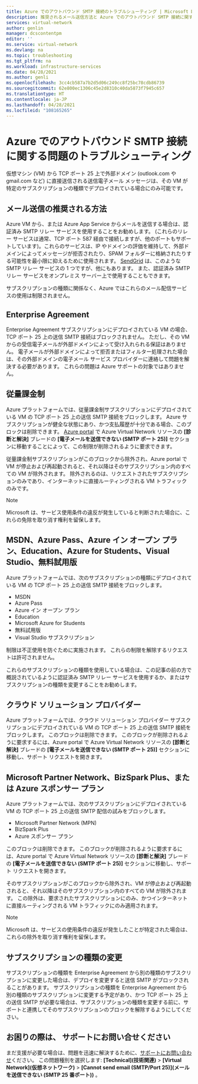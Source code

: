 ```yaml
---
title: Azure でのアウトバウンド SMTP 接続のトラブルシューティング | Microsoft Docs
description: 推奨されるメール送信方法と Azure でのアウトバウンド SMTP 接続に関する問題のトラブルシューティング方法について説明します。
services: virtual-network
author: genlin
manager: dcscontentpm
editor: ''
ms.service: virtual-network
ms.devlang: na
ms.topic: troubleshooting
ms.tgt_pltfrm: na
ms.workload: infrastructure-services
ms.date: 04/28/2021
ms.author: genli
ms.openlocfilehash: 3cc4cb587a7b2d5d06c249cc8f25bc78cdb86739
ms.sourcegitcommit: 62e800ec1306c45e2d8310c40da5873f7945c657
ms.translationtype: HT
ms.contentlocale: ja-JP
ms.lasthandoff: 04/28/2021
ms.locfileid: "108165265"
---
```

# <a name="troubleshoot-outbound-smtp-connectivity-problems-in-azure"></a>Azure でのアウトバウンド SMTP 接続に関する問題のトラブルシューティング

仮想マシン (VM) から TCP ポート 25 上で外部ドメイン (outlook.com や gmail.com など) に直接送信される送信電子メール メッセージは、その VM が特定のサブスクリプションの種類でデプロイされている場合にのみ可能です。

## <a name="recommended-method-of-sending-email"></a>メール送信の推奨される方法

Azure VM から、または Azure App Service からメールを送信する場合は、認証済み SMTP リレー サービスを使用することをお勧めします。 (これらのリレー サービスは通常、TCP ポート 587 経由で接続しますが、他のポートもサポートしています)。これらのサービスは、IP やドメインの評価を維持して、外部ドメインによってメッセージが拒否されたり、SPAM フォルダーに格納されたりする可能性を最小限に抑えるために使用されます。 [SendGrid](https://sendgrid.com/partners/azure/) は、このような SMTP リレー サービスの 1 つですが、他にもあります。 また、認証済み SMTP リレー サービスをオンプレミス サーバー上で使用することもできます。

サブスクリプションの種類に関係なく、Azure ではこれらのメール配信サービスの使用は制限されません。

## <a name="enterprise-agreement"></a>Enterprise Agreement

Enterprise Agreement サブスクリプションにデプロイされている VM の場合、TCP ポート 25 上の送信 SMTP 接続はブロックされません。 ただし、その VM からの受信電子メールが外部ドメインによって受け入れられる保証はありません。 電子メールが外部ドメインによって拒否またはフィルター処理された場合は、その外部ドメインの電子メール サービス プロバイダーに連絡して問題を解決する必要があります。 これらの問題は Azure サポートの対象ではありません。

## <a name="pay-as-you-go"></a>従量課金制

Azure プラットフォームでは、従量課金制サブスクリプションにデプロイされている VM の TCP ポート 25 上の送信 SMTP 接続をブロックします。 Azure サブスクリプションが健全な状態にあり、かつ支払履歴が十分である場合、このブロックは削除できます。 [Azure portal](https://portal.azure.com) で Azure Virtual Network リソースの **[診断と解決]** ブレードの **[電子メールを送信できない (SMTP ポート 25)]** セクションに移動することによって、この制限が削除されるように要求できます。 

従量課金制サブスクリプションがこのブロックから除外され、Azure portal で VM が停止および再起動されると、それ以降はそのサブスクリプション内のすべての VM が除外されます。 除外されるのは、リクエストされたサブスクリプションのみであり、インターネットに直接ルーティングされる VM トラフィックのみです。

> [!NOTE]
> Microsoft は、サービス使用条件の違反が発生していると判断された場合に、これらの免除を取り消す権利を留保します。

## <a name="msdn-azure-pass-azure-in-open-education-azure-for-students-visual-studio-and-free-trial"></a>MSDN、Azure Pass、Azure イン オープン プラン、Education、Azure for Students、Visual Studio、無料試用版

Azure プラットフォームでは、次のサブスクリプションの種類にデプロイされている VM の TCP ポート 25 上の送信 SMTP 接続をブロックします。

- MSDN
- Azure Pass
- Azure イン オープン プラン
- Education
- Microsoft Azure for Students
- 無料試用版
- Visual Studio サブスクリプション  

制限は不正使用を防ぐために実施されます。 これらの制限を解除するリクエストは許可されません。

これらのサブスクリプションの種類を使用している場合は、この記事の前の方で概説されているように認証済み SMTP リレー サービスを使用するか、またはサブスクリプションの種類を変更することをお勧めします。

## <a name="cloud-solution-provider"></a>クラウド ソリューション プロバイダー

Azure プラットフォームでは、クラウド ソリューション プロバイダー サブスクリプションにデプロイされている VM の TCP ポート 25 上の送信 SMTP 接続をブロックします。 このブロックは削除できます。 このブロックが削除されるように要求するには、Azure portal で Azure Virtual Network リソースの **[診断と解決]** ブレードの **[電子メールを送信できない (SMTP ポート 25)]** セクションに移動し、サポート リクエストを開きます。

## <a name="microsoft-partner-network-bizspark-plus-or-azure-sponsorship"></a>Microsoft Partner Network、BizSpark Plus、または Azure スポンサー プラン

Azure プラットフォームでは、次のサブスクリプションにデプロイされている VM の TCP ポート 25 上の送信 SMTP 配信の試みをブロックします。

- Microsoft Partner Network (MPN)
- BizSpark Plus
- Azure スポンサー プラン

このブロックは削除できます。 このブロックが削除されるように要求するには、Azure portal で Azure Virtual Network リソースの **[診断と解決]** ブレードの **[電子メールを送信できない (SMTP ポート 25)]** セクションに移動し、サポート リクエストを開きます。

そのサブスクリプションがこのブロックから除外され、VM が停止および再起動されると、それ以降はそのサブスクリプション内のすべての VM が除外されます。 この除外は、要求されたサブスクリプションにのみ、かつインターネットに直接ルーティングされる VM トラフィックにのみ適用されます。

> [!NOTE]
> Microsoft は、サービスの使用条件の違反が発生したことが特定された場合は、これらの除外を取り消す権利を留保します。

## <a name="changing-subscription-type"></a>サブスクリプションの種類の変更

サブスクリプションの種類を Enterprise Agreement から別の種類のサブスクリプションに変更した場合は、デプロイを変更すると送信 SMTP がブロックされることがあります。 サブスクリプションの種類を Enterprise Agreement から別の種類のサブスクリプションに変更する予定があり、かつ TCP ポート 25 上の送信 SMTP が必要な場合は、サブスクリプションの種類を変更する前に、サポートと連携してそのサブスクリプションのブロックを解除するようにしてください。

## <a name="need-help-contact-support"></a>お困りの際は、 サポートにお問い合せください

まだ支援が必要な場合は、問題を迅速に解決するために、[サポートにお問い合わせ](https://portal.azure.com/?#blade/Microsoft_Azure_Support/HelpAndSupportBlade)ください。 この問題種別を選択します: **[Technical]\(技術関連\)**  >  **[Virtual Network]\(仮想ネットワーク\)**  >  **[Cannot send email (SMTP/Port 25)]\(メールを送信できない \(SMTP 25 番ポート\)\)** 。
